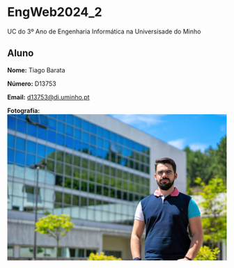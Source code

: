 # EngWeb2024_2

UC do 3º Ano de Engenharia Informática na Universisade do Minho

## Aluno

**Nome:** Tiago Barata

**Número:** D13753

**Email:** d13753@di.uminho.pt

**Fotografia:** ![Texto alternativo](myfoto.jpg)